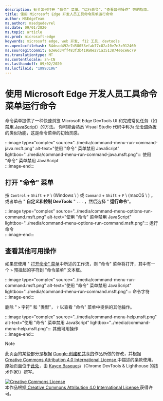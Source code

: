 ```yaml
---
description: 有关如何打开 "命令" 菜单、"运行命令"、"查看其他操作" 等的指南。
title: 使用 Microsoft Edge 开发人员工具命令菜单运行命令
author: MSEdgeTeam
ms.author: msedgedevrel
ms.date: 09/01/2020
ms.topic: article
ms.prod: microsoft-edge
keywords: microsoft edge, web 开发, f12 工具, devtools
ms.openlocfilehash: 54dead492e7d58053efab77c82a10e7e3c912460
ms.sourcegitcommit: 63e6d34ff483f3b419a0e271a3513874e6ce6c79
ms.translationtype: MT
ms.contentlocale: zh-CN
ms.lasthandoff: 09/02/2020
ms.locfileid: "10993196"
---
```

<!-- Copyright Kayce Basques 

   Licensed under the Apache License, Version 2.0 (the "License");
   you may not use this file except in compliance with the License.
   You may obtain a copy of the License at

       https://www.apache.org/licenses/LICENSE-2.0

   Unless required by applicable law or agreed to in writing, software
   distributed under the License is distributed on an "AS IS" BASIS,
   WITHOUT WARRANTIES OR CONDITIONS OF ANY KIND, either express or implied.
   See the License for the specific language governing permissions and
   limitations under the License.  -->  





# 使用 Microsoft Edge 开发人员工具命令菜单运行命令   

  

命令菜单提供了一种快速浏览 Microsoft Edge DevTools UI 和完成常见任务（如 [禁用 JavaScript][JavascriptDisable]）的方法。  你可能会熟悉 Visual Studio 代码中称为 [命令调色板][VisualStudioCodeUICommandPalette]的类似功能，这是命令菜单的初始灵感。  

:::image type="complex" source="../media/command-menu-run-command-java.msft.png" alt-text="使用 &quot;命令&quot; 菜单禁用 JavaScript" lightbox="../media/command-menu-run-command-java.msft.png":::
   使用 "命令" 菜单禁用 JavaScript  
:::image-end:::  

## 打开 "命令" 菜单   

按 `Control` + `Shift` + `P` \ (Windows \ ) 或 `Command` + `Shift` + `P` \ (macOS \ ) 。 或者单击 " **自定义和控制 DevTools** " `...` ，然后选择 " **运行命令**"。  

:::image type="complex" source="../media/command-menu-options-run-command.msft.png" alt-text="使用 &quot;命令&quot; 菜单禁用 JavaScript" lightbox="../media/command-menu-options-run-command.msft.png":::
   运行命令  
:::image-end:::  

## 查看其他可用操作   

如果您使用 " [打开命令" 菜单](#open-the-command-menu)中所述的工作流，则 "命令" 菜单将打开，其中有一个 `>` 预挂起的字符到 "命令菜单" 文本框。  

:::image type="complex" source="../media/command-menu-run-command.msft.png" alt-text="使用 &quot;命令&quot; 菜单禁用 JavaScript" lightbox="../media/command-menu-run-command.msft.png":::
   命令字符  
:::image-end:::  

删除 " `>` 字符" 和 "类型"， `?` 以查看 "命令" 菜单中提供的其他操作。  

:::image type="complex" source="../media/command-menu-help.msft.png" alt-text="使用 &quot;命令&quot; 菜单禁用 JavaScript" lightbox="../media/command-menu-help.msft.png":::
   其他可用操作  
:::image-end:::  

 



<!-- links -->  

[JavascriptDisable]: ../javascript/disable.md "通过 Microsoft Edge DevTools 禁用 JavaScript |Microsoft 文档"  

[VisualStudioCodeUICommandPalette]: https://code.visualstudio.com/docs/getstarted/userinterface#_command-palette "命令调色板-Visual Studio 代码 UI"  

> [!NOTE]
> 此页面的某些部分是根据 [Google 创建和共享的][GoogleSitePolicies]作品所做的修改，并根据[ Creative Commons Attribution 4.0 International License ][CCA4IL]中描述的条款使用。  
> 原始页面位于[此处](https://developers.google.com/web/tools/chrome-devtools/command-menu/index)，由 [Kayce Basques][KayceBasques]\（Chrome DevTools \& Lighthouse 的技术作家\）撰写。  

[![Creative Commons License][CCby4Image]][CCA4IL]  
本作品根据[ Creative Commons Attribution 4.0 International License ][CCA4IL]获得许可。  

[CCA4IL]: https://creativecommons.org/licenses/by/4.0  
[CCby4Image]: https://i.creativecommons.org/l/by/4.0/88x31.png  
[GoogleSitePolicies]: https://developers.google.com/terms/site-policies  
[KayceBasques]: https://developers.google.com/web/resources/contributors/kaycebasques  
